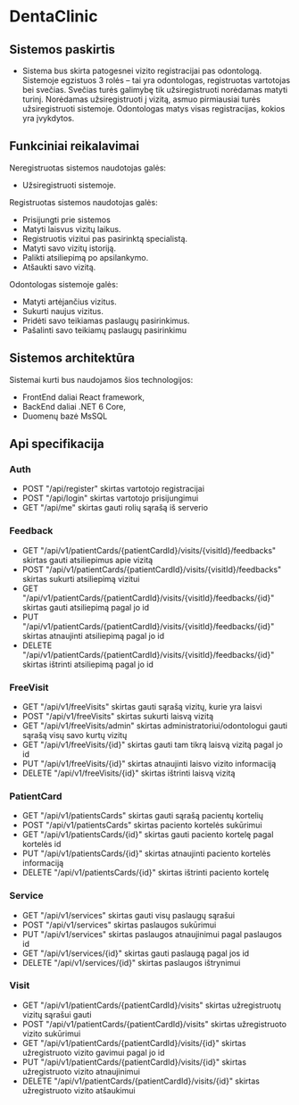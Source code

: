 # DentaClinic
## Sistemos paskirtis
- Sistema bus skirta patogesnei vizito registracijai pas odontologą. Sistemoje egzistuos 3 rolės – tai yra odontologas, registruotas vartotojas bei svečias. Svečias turės galimybę tik užsiregistruoti norėdamas matyti turinį. Norėdamas užsiregistruoti į vizitą, asmuo pirmiausiai turės užsiregistruoti sistemoje. Odontologas matys visas registracijas, kokios yra įvykdytos.
##	Funkciniai reikalavimai
Neregistruotas sistemos naudotojas galės:

-	Užsiregistruoti sistemoje.

Registruotas sistemos naudotojas galės:

-	Prisijungti prie sistemos
-	Matyti laisvus vizitų laikus.
-	Registruotis vizitui pas pasirinktą specialistą.
-	Matyti savo vizitų istoriją.
-	Palikti atsiliepimą po apsilankymo.
-	Atšaukti savo vizitą.

Odontologas sistemoje galės:

-	Matyti artėjančius vizitus.
-	Sukurti naujus vizitus.
-	Pridėti savo teikiamas paslaugų pasirinkimus.
-	Pašalinti savo teikiamų paslaugų pasirinkimu 

##	Sistemos architektūra
Sistemai kurti bus naudojamos šios technologijos:
- FrontEnd daliai React framework,
- BackEnd daliai .NET 6 Core,
- Duomenų bazė MsSQL

## Api specifikacija

### Auth
- POST "/api/register" skirtas vartotojo registracijai
- POST "/api/login" skirtas vartotojo prisijungimui
- GET "/api/me" skirtas gauti rolių sąrašą iš serverio

### Feedback
- GET "/api/v1/patientCards/{patientCardId}/visits/{visitId}/feedbacks" skirtas gauti atsiliepimus apie vizitą
- POST "/api/v1/patientCards/{patientCardId}/visits/{visitId}/feedbacks" skirtas sukurti atsiliepimą vizitui
- GET "/api/v1/patientCards/{patientCardId}/visits/{visitId}/feedbacks/{id}" skirtas gauti atsiliepimą pagal jo id
- PUT "/api/v1/patientCards/{patientCardId}/visits/{visitId}/feedbacks/{id}" skirtas atnaujinti atsiliepimą pagal jo id
- DELETE "/api/v1/patientCards/{patientCardId}/visits/{visitId}/feedbacks/{id}" skirtas ištrinti atsiliepimą pagal jo id

### FreeVisit
- GET "/api/v1/freeVisits" skirtas gauti sąrašą vizitų, kurie yra laisvi
- POST "/api/v1/freeVisits" skirtas sukurti laisvą vizitą
- GET "/api/v1/freeVisits/admin" skirtas administratoriui/odontologui gauti sąrašą visų savo kurtų vizitų
- GET "/api/v1/freeVisits/{id}" skirtas gauti tam tikrą laisvą vizitą pagal jo id
- PUT "/api/v1/freeVisits/{id}" skirtas atnaujinti laisvo vizito informaciją
- DELETE "/api/v1/freeVisits/{id}" skirtas ištrinti laisvą vizitą

### PatientCard
- GET "/api/v1/patientsCards" skirtas gauti sąrašą pacientų kortelių
- POST "/api/v1/patientsCards" skirtas paciento kortelės sukūrimui
- GET "/api/v1/patientsCards/{id}" skirtas gauti paciento kortelę pagal kortelės id
- PUT "/api/v1/patientsCards/{id}" skirtas atnaujinti paciento kortelės informaciją
- DELETE "/api/v1/patientsCards/{id}" skirtas ištrinti paciento kortelę

### Service
- GET "/api/v1/services" skirtas gauti visų paslaugų sąrašui
- POST "/api/v1/services" skirtas paslaugos sukūrimui
- PUT "/api/v1/services" skirtas paslaugos atnaujinimui pagal paslaugos id
- GET "/api/v1/services/{id}" skirtas gauti paslaugą pagal jos id
- DELETE "/api/v1/services/{id}" skirtas paslaugos ištrynimui

### Visit
- GET "/api/v1/patientCards/{patientCardId}/visits" skirtas užregistruotų vizitų sąrašui gauti
- POST "/api/v1/patientCards/{patientCardId}/visits" skirtas užregistruoto vizito sukūrimui
- GET "/api/v1/patientCards/{patientCardId}/visits/{id}" skirtas užregistruoto vizito gavimui pagal jo id
- PUT "/api/v1/patientCards/{patientCardId}/visits/{id}" skirtas užregistruoto vizito atnaujinimui
- DELETE "/api/v1/patientCards/{patientCardId}/visits/{id}" skirtas užregistruoto vizito atšaukimui